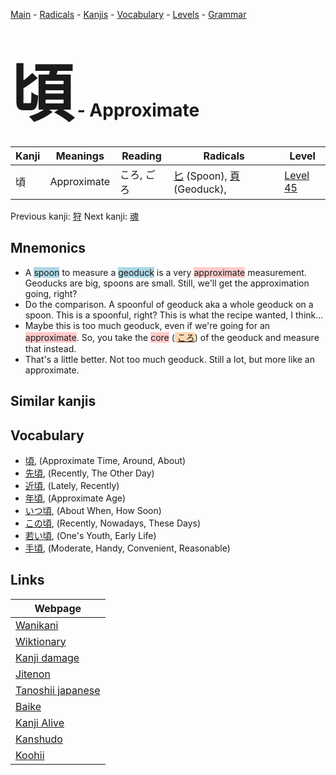 <style> bigfont {font-size: 100px}</style>
[Main](../index.md) -
[Radicals](../radicals.md) -
[Kanjis](../kanjis.md) -
[Vocabulary](../vocabulary.md) -
[Levels](../levels.md) -
[Grammar](../grammar.md)
# <bigfont> 頃</bigfont> - Approximate 

| Kanji | Meanings | Reading | Radicals | Level |
| --- | --- | --- | --- | --- |
| 頃 | Approximate | ころ, ごろ | [匕](../radicals/匕.md) (Spoon), [頁](../radicals/頁.md) (Geoduck),  | [Level 45](../levels/wk_level45.md) |

Previous kanji: [狩](狩.md) Next kanji: [魂](魂.md) 

## Mnemonics
 * A <span style="background-color:#ADD8E6"> spoon</span> to measure a <span style="background-color:#ADD8E6"> geoduck</span> is a very <span style="background-color:#ffcccb"> approximate</span> measurement. Geoducks are big, spoons are small. Still, we'll get the approximation going, right?
* Do the comparison. A spoonful of geoduck aka a whole geoduck on a spoon. This is a spoonful, right? This is what the recipe wanted, I think...
* Maybe this is too much geoduck, even if we're going for an <span style="background-color:#ffcccb"> approximate</span>. So, you take the <span style="background-color:#ffcccb"> core</span> (<span style="background-color:#fed8b1"> [ころ](https://jisho.org/search/ころ)</span>) of the geoduck and measure that instead. 
* That's a little better. Not too much geoduck. Still a lot, but more like an approximate.


## Similar kanjis
 


## Vocabulary
 * [頃](../vocabulary/頃.md), (Approximate Time, Around, About)
* [先頃](../vocabulary/頃.md), (Recently, The Other Day)
* [近頃](../vocabulary/頃.md), (Lately, Recently)
* [年頃](../vocabulary/頃.md), (Approximate Age)
* [いつ頃](../vocabulary/頃.md), (About When, How Soon)
* [この頃](../vocabulary/頃.md), (Recently, Nowadays, These Days)
* [若い頃](../vocabulary/頃.md), (One's Youth, Early Life)
* [手頃](../vocabulary/頃.md), (Moderate, Handy, Convenient, Reasonable)



## Links 

| Webpage |
| --- |
| [Wanikani          ](https://www.wanikani.com/kanji/頃) |
| [Wiktionary        ](https://en.wiktionary.org/wiki/頃) |
| [Kanji damage      ](http://www.kanjidamage.com/kanji/search?utf8=✓&q=頃) |
| [Jitenon           ](https://jitenon.com/kanji/頃) |
| [Tanoshii japanese ](https://www.tanoshiijapanese.com/dictionary/kanji.cfm?k=頃) |
| [Baike             ](https://baike.baidu.com/item/頃) |
| [Kanji Alive       ](https://app.kanjialive.com/頃) |
| [Kanshudo          ](https://www.kanshudo.com/searchmn?q=頃) |
| [Koohii            ](https://kanji.koohii.com/study/kanji/頃) |
